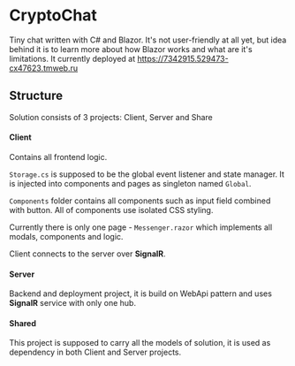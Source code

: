 # CryptoChat
Tiny chat written with C# and Blazor. It's not user-friendly at all yet, but idea behind it is to learn more about how Blazor works and what are it's limitations. It currently deployed at https://7342915.529473-cx47623.tmweb.ru
## Structure
Solution consists of 3 projects: Client, Server and Share
#### Client
Contains all frontend logic.

`Storage.cs` is supposed to be the global event listener and state manager. It is injected into components and pages as singleton named `Global`.

`Components` folder contains all components such as input field combined with button. All of components use isolated CSS styling.

Currently there is only one page - `Messenger.razor` which implements all modals, components and logic.

Client connects to the server over __SignalR__.

#### Server
Backend and deployment project, it is build on WebApi pattern and uses __SignalR__ service with only one hub.

#### Shared
This project is supposed to carry all the models of solution, it is used as dependency in both Client and Server projects.
